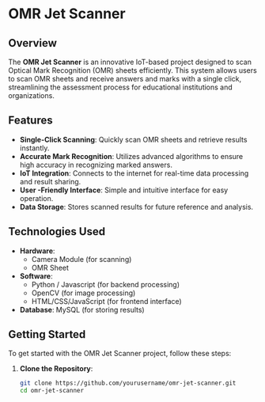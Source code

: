 # OMR Jet Scanner

## Overview

The **OMR Jet Scanner** is an innovative IoT-based project designed to scan Optical Mark Recognition (OMR) sheets efficiently. This system allows users to scan OMR sheets and receive answers and marks with a single click, streamlining the assessment process for educational institutions and organizations.

## Features

- **Single-Click Scanning**: Quickly scan OMR sheets and retrieve results instantly.
- **Accurate Mark Recognition**: Utilizes advanced algorithms to ensure high accuracy in recognizing marked answers.
- **IoT Integration**: Connects to the internet for real-time data processing and result sharing.
- **User -Friendly Interface**: Simple and intuitive interface for easy operation.
- **Data Storage**: Stores scanned results for future reference and analysis.

## Technologies Used

- **Hardware**: 
  - Camera Module (for scanning)
  - OMR Sheet
- **Software**:
  - Python / Javascript  (for backend processing)
  - OpenCV (for image processing)
  - HTML/CSS/JavaScript (for frontend interface)
- **Database**: MySQL (for storing results)

## Getting Started

To get started with the OMR Jet Scanner project, follow these steps:

1. **Clone the Repository**:
   ```bash
   git clone https://github.com/yourusername/omr-jet-scanner.git
   cd omr-jet-scanner

